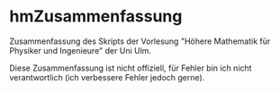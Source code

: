# hmZusammenfassung
Zusammenfassung des Skripts der Vorlesung "Höhere Mathematik für Physiker und Ingenieure" der Uni Ulm.

Diese Zusammenfassung ist nicht offiziell, für Fehler bin ich nicht verantwortlich (ich verbessere Fehler jedoch gerne).
